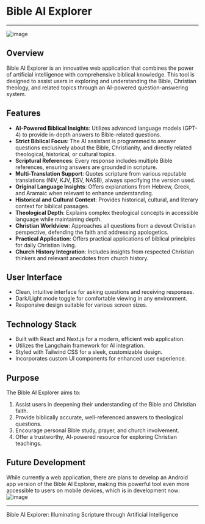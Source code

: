 # Bible AI Explorer
---
![image](https://github.com/user-attachments/assets/dc4669ea-d3fe-40e0-9210-fef9814acad4)


## Overview

Bible AI Explorer is an innovative web application that combines the power of artificial intelligence with comprehensive biblical knowledge. This tool is designed to assist users in exploring and understanding the Bible, Christian theology, and related topics through an AI-powered question-answering system.

## Features

- **AI-Powered Biblical Insights**: Utilizes advanced language models (GPT-4) to provide in-depth answers to Bible-related questions.
- **Strict Biblical Focus**: The AI assistant is programmed to answer questions exclusively about the Bible, Christianity, and directly related theological, historical, or cultural topics.
- **Scriptural References**: Every response includes multiple Bible references, ensuring answers are grounded in scripture.
- **Multi-Translation Support**: Quotes scripture from various reputable translations (NIV, KJV, ESV, NASB), always specifying the version used.
- **Original Language Insights**: Offers explanations from Hebrew, Greek, and Aramaic when relevant to enhance understanding.
- **Historical and Cultural Context**: Provides historical, cultural, and literary context for biblical passages.
- **Theological Depth**: Explains complex theological concepts in accessible language while maintaining depth.
- **Christian Worldview**: Approaches all questions from a devout Christian perspective, defending the faith and addressing apologetics.
- **Practical Application**: Offers practical applications of biblical principles for daily Christian living.
- **Church History Integration**: Includes insights from respected Christian thinkers and relevant anecdotes from church history.

## User Interface

- Clean, intuitive interface for asking questions and receiving responses.
- Dark/Light mode toggle for comfortable viewing in any environment.
- Responsive design suitable for various screen sizes.

## Technology Stack

- Built with React and Next.js for a modern, efficient web application.
- Utilizes the Langchain framework for AI integration.
- Styled with Tailwind CSS for a sleek, customizable design.
- Incorporates custom UI components for enhanced user experience.

## Purpose

The Bible AI Explorer aims to:

1. Assist users in deepening their understanding of the Bible and Christian faith.
2. Provide biblically accurate, well-referenced answers to theological questions.
3. Encourage personal Bible study, prayer, and church involvement.
4. Offer a trustworthy, AI-powered resource for exploring Christian teachings.

## Future Development

While currently a web application, there are plans to develop an Android app version of the Bible AI Explorer, making this powerful tool even more accessible to users on mobile devices, which is in development now:
![image](https://github.com/user-attachments/assets/167eb7ad-18cb-439f-8e10-7db0dac8d7e2)


---

Bible AI Explorer: Illuminating Scripture through Artificial Intelligence
